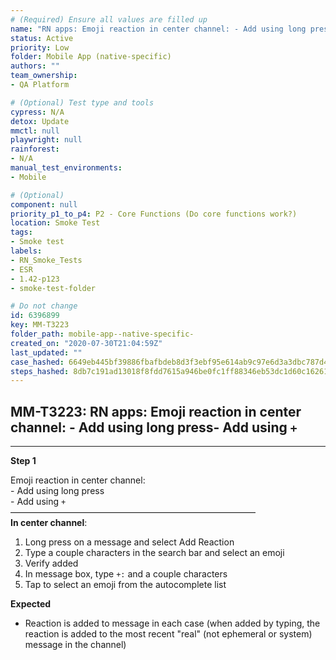 ```yaml
---
# (Required) Ensure all values are filled up
name: "RN apps: Emoji reaction in center channel: - Add using long press- Add using `+`"
status: Active
priority: Low
folder: Mobile App (native-specific)
authors: ""
team_ownership: 
- QA Platform

# (Optional) Test type and tools
cypress: N/A
detox: Update
mmctl: null
playwright: null
rainforest: 
- N/A
manual_test_environments: 
- Mobile

# (Optional)
component: null
priority_p1_to_p4: P2 - Core Functions (Do core functions work?)
location: Smoke Test
tags: 
- Smoke test
labels: 
- RN_Smoke_Tests
- ESR
- 1.42-p123
- smoke-test-folder

# Do not change
id: 6396899
key: MM-T3223
folder_path: mobile-app--native-specific-
created_on: "2020-07-30T21:04:59Z"
last_updated: ""
case_hashed: 6649eb445bf39886fbafbdeb8d3f3ebf95e614ab9c97e6d3a3dbc787d4a6daf397b4a0bc985fcde39021a9f0bb7ba95c
steps_hashed: 8db7c191ad13018f8fdd7615a946be0fc1ff88346eb53dc1d60c1626138584bbd057290b8594ac20c283f862199a4d0d
---
```


## MM-T3223: RN apps: Emoji reaction in center channel: - Add using long press- Add using `+`

---

**Step 1**

Emoji reaction in center channel:\
\- Add using long press\
\- Add using `+`\
————————————————————————————\
**In center channel**:

1. Long press on a message and select Add Reaction
2. Type a couple characters in the search bar and select an emoji
3. Verify added
4. In message box, type `+:` and a couple characters
5. Tap to select an emoji from the autocomplete list

**Expected**

- Reaction is added to message in each case (when added by typing, the reaction is added to the most recent "real" (not ephemeral or system) message in the channel)
